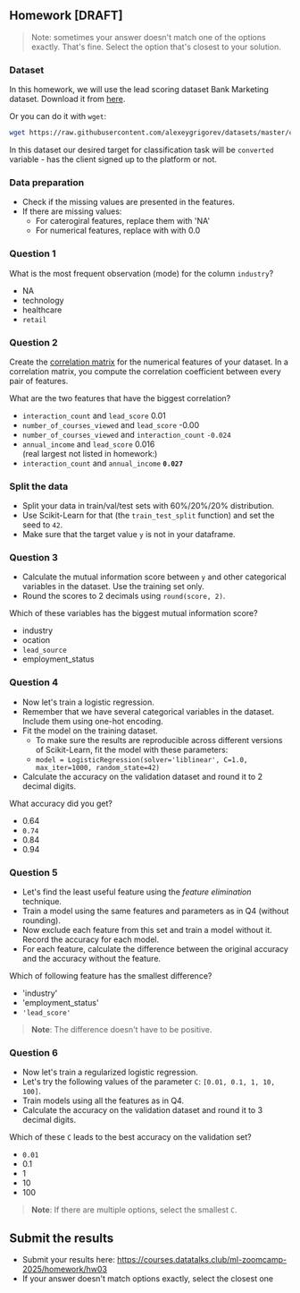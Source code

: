 ## Homework [DRAFT]

> Note: sometimes your answer doesn't match one of the options exactly. 
> That's fine. 
> Select the option that's closest to your solution.


### Dataset

In this homework, we will use the lead scoring dataset Bank Marketing dataset. Download it from [here](https://raw.githubusercontent.com/alexeygrigorev/datasets/master/course_lead_scoring.csv).

Or you can do it with `wget`:

```bash
wget https://raw.githubusercontent.com/alexeygrigorev/datasets/master/course_lead_scoring.csv
```

In this dataset our desired target for classification task will be `converted` variable - has the client signed up to the platform or not. 

### Data preparation

* Check if the missing values are presented in the features.
* If there are missing values:
    * For caterogiral features, replace them with 'NA'
    * For numerical features, replace with with 0.0 

### Question 1

What is the most frequent observation (mode) for the column `industry`?

- NA
- technology
- healthcare
- `retail`


### Question 2

Create the [correlation matrix](https://www.google.com/search?q=correlation+matrix) for the numerical features of your dataset. 
In a correlation matrix, you compute the correlation coefficient between every pair of features.

What are the two features that have the biggest correlation?

- `interaction_count` and `lead_score`                0.01  
- `number_of_courses_viewed` and `lead_score`        -0.00  
- `number_of_courses_viewed` and `interaction_count` `-0.024`  
- `annual_income` and `lead_score`                    0.016  
(real largest not listed in homework:)  
- `interaction_count` and `annual_income`             **`0.027`**
  


### Split the data

* Split your data in train/val/test sets with 60%/20%/20% distribution.
* Use Scikit-Learn for that (the `train_test_split` function) and set the seed to `42`.
* Make sure that the target value `y` is not in your dataframe.

### Question 3

* Calculate the mutual information score between `y` and other categorical variables in the dataset. Use the training set only.
* Round the scores to 2 decimals using `round(score, 2)`.

Which of these variables has the biggest mutual information score?
  
- industry
- ocation
- `lead_source`
- employment_status


### Question 4

* Now let's train a logistic regression.
* Remember that we have several categorical variables in the dataset. Include them using one-hot encoding.
* Fit the model on the training dataset.
    - To make sure the results are reproducible across different versions of Scikit-Learn, fit the model with these parameters:
    - `model = LogisticRegression(solver='liblinear', C=1.0, max_iter=1000, random_state=42)`
* Calculate the accuracy on the validation dataset and round it to 2 decimal digits.

What accuracy did you get?

- 0.64
- `0.74`
- 0.84
- 0.94


### Question 5 

* Let's find the least useful feature using the *feature elimination* technique.
* Train a model using the same features and parameters as in Q4 (without rounding).
* Now exclude each feature from this set and train a model without it. Record the accuracy for each model.
* For each feature, calculate the difference between the original accuracy and the accuracy without the feature. 

Which of following feature has the smallest difference?

- 'industry'
- 'employment_status'
- `'lead_score'`

> **Note**: The difference doesn't have to be positive.


### Question 6

* Now let's train a regularized logistic regression.
* Let's try the following values of the parameter `C`: `[0.01, 0.1, 1, 10, 100]`.
* Train models using all the features as in Q4.
* Calculate the accuracy on the validation dataset and round it to 3 decimal digits.

Which of these `C` leads to the best accuracy on the validation set?

- `0.01`
- 0.1
- 1
- 10
- 100

> **Note**: If there are multiple options, select the smallest `C`.

## Submit the results

* Submit your results here: https://courses.datatalks.club/ml-zoomcamp-2025/homework/hw03
* If your answer doesn't match options exactly, select the closest one
